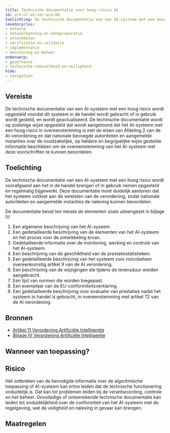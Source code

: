 ```yaml
---
title: Technische documentatie voor hoog-risico AI
id: urn:nl:ak:ver:aia:06
toelichting: De technische documentatie van een AI-systeem met een hoog risico wordt opgesteld voordat dit systeem in de handel wordt gebracht of in gebruik wordt gesteld, en wordt geactualiseerd.
levenscyclus: 
- ontwerp
- dataverkenning-en-datapreparatie
- ontwikkelen
- verificatie-en-validatie
- implementatie
- monitoring-en-beheer
onderwerp: 
- governance
- technische-robuustheid-en-veiligheid
hide:
- navigation
---
```


<!-- tags -->
## Vereiste

De technische documentatie van een AI-systeem met een hoog risico wordt opgesteld voordat dit systeem in de handel wordt gebracht of in gebruik wordt gesteld, en wordt geactualiseerd.
De technische documentatie wordt op zodanige wijze opgesteld dat wordt aangetoond dat het AI-systeem met een hoog risico in overeenstemming is met de eisen van Afdeling 2 van de AI-verordening en dat nationale bevoegde autoriteiten en aangemelde instanties over de noodzakelijke, op heldere en begrijpelijke wijze gestelde informatie beschikken om de overeenstemming van het AI-systeem met deze voorschriften te kunnen beoordelen.

## Toelichting 

De technische documentatie van een AI-systeem met een hoog risico wordt voorafgaand aan het in de handel brengen of in gebruik nemen opgesteld en regelmatig bijgewerkt.
Deze documentatie moet duidelijk aantonen dat het systeem voldoet aan de vereisten van de verordening, zodat nationale autoriteiten en aangemelde instanties de naleving kunnen beoordelen.

De documentatie bevat ten minste de elementen zoals uiteengezet in bijlage IV:

1. Een algemene beschrijving van het AI-syseem.
2. Een gedetailleerde beschrijving van de elementen van het AI-systeem en het proces voor de ontwikkeling ervan.
3. Gedetailleerde informatie over de monitoring, werking en controle van het AI-systeem.
4. Een beschrijving van de geschiktheid van de prestatiestatistieken.
5. Een gedetailleerde beschrijving van het systeem voor risicobeheer overeenkomstig artikel 9 van de AI verordening.
6. Een beschrijving van de wijzigingen die tijdens de levensduur worden aangebracht.
7. Een lijst van normen die worden toegepast.
8. Een exemplaar van de EU-conformiteitsverklaring.
9. Een gedetailleerde beschrijving voor evaluatie van prestaties nadat het systeem in handel is gebracht, in overeenstemming met artikel 72 van de AI verordening.

## Bronnen 

- [Artikel 11 Verordening Artificiële Intelligentie](https://eur-lex.europa.eu/legal-content/NL/TXT/HTML/?uri=OJ:L_202401689#d1e3472-1-1)
- [Bijlage IV Verordening Artificiële Intelligentie](https://eur-lex.europa.eu/legal-content/NL/TXT/HTML/?uri=OJ:L_202401689#d1e38-130-1)

## Wanneer van toepassing? 

## Risico 

Het ontbreken van de benodigde informatie over de algoritmische toepassing of AI-systeem kan ertoe leiden dat de technische functionering onduidelijk is.
Dat kan tot problemen leiden bij de verantwoording, controle en het beheer.
Onvolledige of ontoereikende technische documentatie kan leiden tot onduidelijkheid over de conformiteit van het AI-systeem met de regelgeving, wat de veiligheid en naleving in gevaar kan brengen.

## Maatregelen 

<!-- list_maatregelen vereiste/aia:06-technische-documentatie -->
